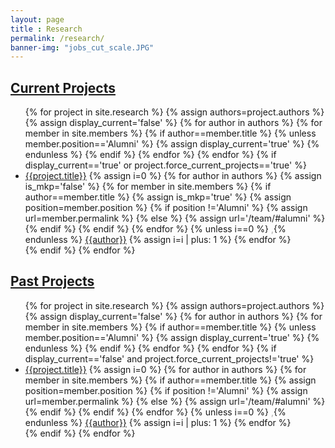 ```yaml
--- 
layout: page
title : Research 
permalink: /research/
banner-img: "jobs_cut_scale.JPG"
---
```

<h2><u>Current Projects</u></h2>
<ul>
  {% for project in site.research %}
      {% assign authors=project.authors %}
      {% assign display_current='false' %}
      {% for author in authors %}
          {% for member in site.members %}
              {% if author==member.title %}
                  {% unless member.position=='Alumni' %}
                      {% assign display_current='true' %}
                  {% endunless %}
              {% endif %}
          {% endfor %}
      {% endfor %}
      {% if display_current=='true' or project.force_current_projects=='true' %}
      <li>
      <a href="{{site.baseurl}}/{{project.permalink}}">{{project.title}}</a>
      {% assign i=0 %}
      {% for author in authors %}
	  {% assign is_mkp='false' %}
          {% for member in site.members %}
              {% if author==member.title %}
	          {% assign is_mkp='true' %}
                  {% assign position=member.position %}
                  {% if position !='Alumni' %}
                      {% assign url=member.permalink %}
				          {% else %}
				              {% assign url='/team/#alumni' %}
				        {% endif %}
              {% endif %}
          {% endfor %}
          {% unless i==0 %}<span style="color: DarkGray;"> ,</span>{% endunless %}
         <a href="{% if site.data.external_researchers[author] %}{{site.data.external_researchers[author]}}{% elsif is_mkp=='true' %}{{site.baseurl}}{{url}}{% else %}javascript:;{% endif %}" class="author authorlink {%unless is_mkp=='true' or site.data.external_researchers[author] %}inactive{% endif %}" id="{{author}}_lnk">{{author}}</a>
          {% assign i=i | plus: 1 %}
      {% endfor %}
  </li>
  {% endif %}
  {% endfor %}
</ul>  
<h2><u>Past Projects</u></h2>
<ul>
  {% for project in site.research %}
      {% assign authors=project.authors %}
      {% assign display_current='false' %}
      {% for author in authors %}
          {% for member in site.members %}
              {% if author==member.title %}
                  {% unless member.position=='Alumni' %}
                      {% assign display_current='true' %}
                  {% endunless %}
              {% endif %}
          {% endfor %}
      {% endfor %}
      {% if display_current=='false' and project.force_current_projects!='true' %}
      <li>
      <a href="{{site.baseurl}}/{{project.permalink}}">{{project.title}}</a>
      {% assign i=0 %}
      {% for author in authors %}
          {% for member in site.members %}
              {% if author==member.title %}
                  {% assign position=member.position %}
                  {% if position !='Alumni' %}
                       {% assign url=member.permalink %}
				          {% else %}
				            {% assign url='/team/#alumni' %}
				        {% endif %}
              {% endif %}
          {% endfor %}
          {% unless i==0 %}<span style="color: DarkGray;"> ,</span>{% endunless %}
          <a href="{{site.baseurl}}{{url}}" class="author authorlink " id="{{author}}_lnk">{{author}}</a>
          {% assign i=i | plus: 1 %}
      {% endfor %}
  </li>
  {% endif %}
  {% endfor %}
</ul>  
